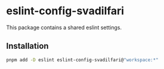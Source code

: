 # eslint-config-svadilfari

This package contains a shared eslint settings.

## Installation

```bash
pnpm add -D eslint eslint-config-svadilfari@"workspace:*"
```
